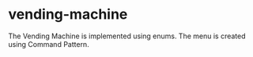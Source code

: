 # vending-machine

The Vending Machine is implemented using enums. The menu is created using Command Pattern.
